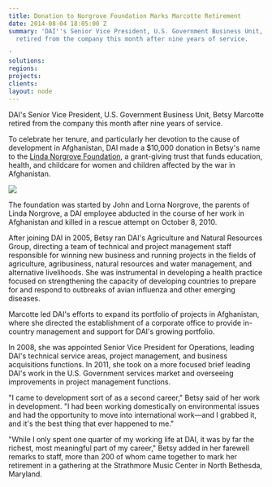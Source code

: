```yaml
---
title: Donation to Norgrove Foundation Marks Marcotte Retirement
date: 2014-08-04 18:05:00 Z
summary: 'DAI''s Senior Vice President, U.S. Government Business Unit, Betsy Marcotte
  retired from the company this month after nine years of service.

'
solutions: 
regions: 
projects: 
clients: 
layout: node
---
```


DAI's Senior Vice President, U.S. Government Business Unit, Betsy Marcotte retired from the company this month after nine years of service.

To celebrate her tenure, and particularly her devotion to the cause of development in Afghanistan, DAI made a $10,000 donation in Betsy's name to the [Linda Norgrove Foundation][1], a grant-giving trust that funds education, health, and childcare for women and children affected by the war in Afghanistan.

![][2]

The foundation was started by John and Lorna Norgrove, the parents of Linda Norgrove, a DAI employee abducted in the course of her work in Afghanistan and killed in a rescue attempt on October 8, 2010.

After joining DAI in 2005, Betsy ran DAI's Agriculture and Natural Resources Group, directing a team of technical and project management staff responsible for winning new business and running projects in the fields of agriculture, agribusiness, natural resources and water management, and alternative livelihoods. She was instrumental in developing a health practice focused on strengthening the capacity of developing countries to prepare for and respond to outbreaks of avian influenza and other emerging diseases.

Marcotte led DAI's efforts to expand its portfolio of projects in Afghanistan, where she directed the establishment of a corporate office to provide in-country management and support for DAI's growing portfolio.

In 2008, she was appointed Senior Vice President for Operations, leading DAI's technical service areas, project management, and business acquisitions functions. In 2011, she took on a more focused brief leading DAI's work in the U.S. Government services market and overseeing improvements in project management functions.

"I came to development sort of as a second career," Betsy said of her work in development. "I had been working domestically on environmental issues and had the opportunity to move into international work—and I grabbed it, and it's the best thing that ever happened to me."

"While I only spent one quarter of my working life at DAI, it was by far the richest, most meaningful part of my career," Betsy added in her farewell remarks to staff, more than 200 of whom came together to mark her retirement in a gathering at the Strathmore Music Center in North Bethesda, Maryland.

[1]: http://www.lindanorgrovefoundation.org/
[2]: https://assetify-dai.com/news/JimBetsy.jpg
